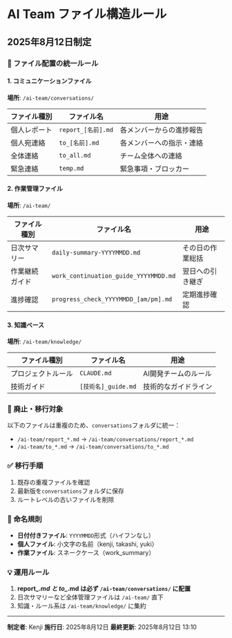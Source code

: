 # AI Team ファイル構造ルール
## 2025年8月12日制定

### 📁 ファイル配置の統一ルール

#### 1. コミュニケーションファイル
**場所**: `/ai-team/conversations/`

| ファイル種別 | ファイル名 | 用途 |
|------------|-----------|------|
| 個人レポート | `report_[名前].md` | 各メンバーからの進捗報告 |
| 個人宛連絡 | `to_[名前].md` | 各メンバーへの指示・連絡 |
| 全体連絡 | `to_all.md` | チーム全体への連絡 |
| 緊急連絡 | `temp.md` | 緊急事項・ブロッカー |

#### 2. 作業管理ファイル
**場所**: `/ai-team/`

| ファイル種別 | ファイル名 | 用途 |
|------------|-----------|------|
| 日次サマリー | `daily-summary-YYYYMMDD.md` | その日の作業総括 |
| 作業継続ガイド | `work_continuation_guide_YYYYMMDD.md` | 翌日への引き継ぎ |
| 進捗確認 | `progress_check_YYYYMMDD_[am/pm].md` | 定期進捗確認 |

#### 3. 知識ベース
**場所**: `/ai-team/knowledge/`

| ファイル種別 | ファイル名 | 用途 |
|------------|-----------|------|
| プロジェクトルール | `CLAUDE.md` | AI開発チームのルール |
| 技術ガイド | `[技術名]_guide.md` | 技術的なガイドライン |

### 🚫 廃止・移行対象

以下のファイルは重複のため、`conversations`フォルダに統一：
- `/ai-team/report_*.md` → `/ai-team/conversations/report_*.md`
- `/ai-team/to_*.md` → `/ai-team/conversations/to_*.md`

### ✅ 移行手順

1. 既存の重複ファイルを確認
2. 最新版を`conversations`フォルダに保存
3. ルートレベルの古いファイルを削除

### 📝 命名規則

- **日付付きファイル**: `YYYYMMDD`形式（ハイフンなし）
- **個人ファイル**: 小文字の名前（kenji, takashi, yuki）
- **作業ファイル**: スネークケース（work_summary）

### 💡 運用ルール

1. **report_*.md と to_*.md は必ず `/ai-team/conversations/` に配置**
2. 日次サマリーなど全体管理ファイルは `/ai-team/` 直下
3. 知識・ルール系は `/ai-team/knowledge/` に集約

---

**制定者**: Kenji
**施行日**: 2025年8月12日
**最終更新**: 2025年8月12日 13:10